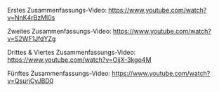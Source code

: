 Erstes Zusammenfassungs-Video:
https://www.youtube.com/watch?v=NnK4rBzMl0s

Zweites Zusammenfassungs-Video:
https://www.youtube.com/watch?v=S2WF1JfdYZg

Drittes & Viertes Zusammenfassungs-Video:
https://www.youtube.com/watch?v=OijX-3kgo4M

Fünftes Zusammenfassungs-Video:
https://www.youtube.com/watch?v=QsurjCyJBD0
